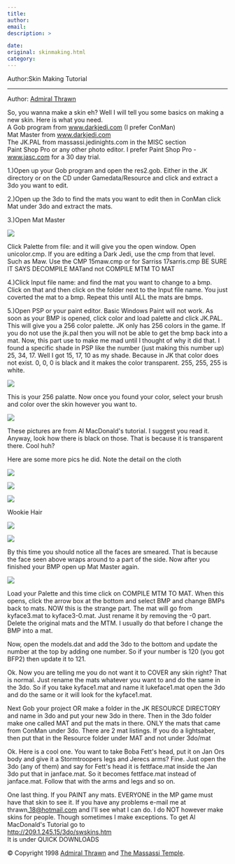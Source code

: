 ```yaml
---
title: 
author: 
email: 
description: >

date: 
original: skinmaking.html
category: 
---
```


Author:Skin Making Tutorial

-----

Author: [Admiral Thrawn](mailto:thrawn_18@hotmail.com)  
  
So, you wanna make a skin eh? Well I will tell you some basics on making
a new skin. Here is what you need.  
A Gob program from www.darkjedi.com (I prefer ConMan)  
Mat Master from www.darkjedi.com  
The JK.PAL from massassi.jedinights.com in the MISC section  
Paint Shop Pro or any other photo editor. I prefer Paint Shop Pro -
www.jasc.com for a 30 day trial.  
  
1.)Open up your Gob program and open the res2.gob. Either in the JK
directory or on the CD under Gamedata/Resource and click and extract a
3do you want to edit.  
  
2.)Open up the 3do to find the mats you want to edit then in ConMan
click Mat under 3do and extract the mats.  
  
3.)Open Mat Master  
  
![](skin1.gif)  
  
Click Palette from file: and it will give you the open window. Open
unicolor.cmp. If you are editing a Dark Jedi, use the cmp from that
level. Such as Maw. Use the CMP 15maw.cmp or for Sarriss 17sarris.cmp BE
SURE IT SAYS DECOMPILE MATand not COMPILE MTM TO MAT  
  
4.)Click Input file name: and find the mat you want to change to a bmp.
Click on that and then click on the folder next to the Input file name.
You just coverted the mat to a bmp. Repeat this until ALL the mats are
bmps.  
  
5.)Open PSP or your paint editor. Basic Windows Paint will not work. As
soon as your BMP is opened, click color and load palette and click
JK.PAL. This will give you a 256 color palette. JK only has 256 colors
in the game. If you do not use the jk.pal then you will not be able to
get the bmp back into a mat. Now, this part use to make me mad until I
thought of why it did that. I found a specific shade in PSP like the
number (just making this number up) 25, 34, 17. Well I got 15, 17, 10 as
my shade. Because in JK that color does not exist. 0, 0, 0 is black and
it makes the color transparent. 255, 255, 255 is white.  
  
![](skin2.gif)  
  
This is your 256 palatte. Now once you found your color, select your
brush and color over the skin however you want to.  
  
![](skin3.gif)  
  
These pictures are from Al MacDonald's tutorial. I suggest you read it.
Anyway, look how there is black on those. That is because it is
transparent there. Cool huh?  
  
Here are some more pics he did. Note the detail on the cloth  
  
![](skin4.gif)  
  
![](skin5.gif)  
  
![](skin6.gif)  
  
Wookie Hair  
  
![](skin7.gif)  
  
![](skin8.gif)  
  
By this time you should notice all the faces are smeared. That is
because the face seen above wraps around to a part of the side. Now
after you finished your BMP open up Mat Master again.  
  
![](skin1.gif)  
  
Load your Palette and this time click on COMPILE MTM TO MAT. When this
opens, click the arrow box at the bottom and select BMP and change BMPs
back to mats. NOW this is the strange part. The mat will go from
kyface3.mat to kyface3-0.mat. Just rename it by removing the -0 part.
Delete the original mats and the MTM. I usually do that before I change
the BMP into a mat.  
  
Now, open the models.dat and add the 3do to the bottom and update the
number at the top by adding one number. So if your number is 120 (you
got BFP2) then update it to 121.  
  
Ok. Now you are telling me you do not want it to COVER any skin right?
That is normal. Just rename the mats whatever you want to and do the
same in the 3do. So if you take kyface1.mat and name it lukeface1.mat
open the 3do and do the same or it will look for the kyface1.mat.  
  
Next Gob your project OR make a folder in the JK RESOURCE DIRECTORY and
name in 3do and put your new 3do in there. Then in the 3do folder make
one called MAT and put the mats in there. ONLY the mats that came from
ConMan under 3do. There are 2 mat listings. If you do a lightsaber, then
put that in the Resource folder under MAT and not under 3do/mat  
  
Ok. Here is a cool one. You want to take Boba Fett's head, put it on Jan
Ors body and give it a Stormtroopers legs and Jerecs arms? Fine. Just
open the 3do (any of them) and say for Fett's head it is fettface.mat
inside the Jan 3do put that in janface.mat. So it becomes fettface.mat
instead of janface.mat. Follow that with the arms and legs and so on.  
  
One last thing. If you PAINT any mats. EVERYONE in the MP game must have
that skin to see it. If you have any problems e-mail me at
thrawn\_18@hotmail.com and I'll see what I can do. I do NOT however make
skins for people. Though sometimes I make exceptions. To get Al
MacDonald's Tutorial go to  
http://209.1.245.15/3do/swskins.htm  
It is under QUICK DOWNLOADS  
  
  

© Copyright 1998 [Admiral Thrawn](mailto:thrawn_18@hotmail.com) and [The
Massassi Temple](http://massassi.jedinights.com/).
